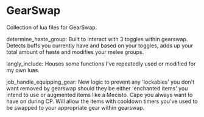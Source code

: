 # GearSwap
Collection of lua files for GearSwap.

determine_haste_group:
  Built to interact with 3 toggles within gearswap. Detects buffs you currently have and based on your toggles, adds up your total amount of haste and modifies your melee groups.
  
langly_include:
  Houses some functions I've repeatedly used or modified for my own luas.
  
job_handle_equipping_gear:
  New logic to prevent any 'lockables' you don't want removed by gearswap should they be either 'enchanted items' you intend to use or augmented items like a Mecisto. Cape you always want to have on during CP. Will allow the items with cooldown timers you've used to be swapped to your appropriate gear within gearswap.
